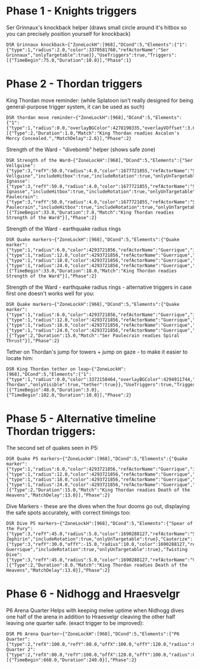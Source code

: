 # Phase 1 - Knights triggers
Ser Grinnaux's knockback helper (draws small circle around it's hitbox so you can precisely position yourself for knockback)
```
DSR Grinnaux knockback~{"ZoneLockH":[968],"DCond":5,"Elements":{"1":{"type":1,"radius":2.0,"color":3370581760,"refActorName":"Ser Grinnaux","onlyTargetable":true}},"UseTriggers":true,"Triggers":[{"TimeBegin":75.0,"Duration":10.0}],"Phase":1}
```

# Phase 2 - Thordan triggers
King Thordan move reminder: (while Splatoon isn't really designed for being general-purpose trigger system, it can be used as such)
```
DSR thordan move reminder~{"ZoneLockH":[968],"DCond":5,"Elements":{"1":{"type":1,"radius":0.0,"overlayBGColor":4278190335,"overlayVOffset":3.0,"overlayFScale":8.0,"thicc":0.0,"overlayText":"MOVE","refActorType":1}},"UseTriggers":true,"Triggers":[{"Type":2,"Duration":1.0,"Match":"King Thordan readies Ascalon's Mercy Concealed.","MatchDelay":2.6}],"Phase":2}
```

Strength of the Ward - "divebomb" helper (shows safe zone)
```
DSR Strength of the Ward~{"ZoneLockH":[968],"DCond":5,"Elements":{"Ser Vellguine":{"type":3,"refY":50.0,"radius":4.0,"color":1677721855,"refActorName":"Ser Vellguine","includeHitbox":true,"includeRotation":true,"onlyUnTargetable":true},"Ser Ignasse":{"type":3,"refY":50.0,"radius":4.0,"color":1677721855,"refActorName":"Ser Ignasse","includeHitbox":true,"includeRotation":true,"onlyUnTargetable":true},"Ser Paulecrain":{"type":3,"refY":50.0,"radius":4.0,"color":1677721855,"refActorName":"Ser Paulecrain","includeHitbox":true,"includeRotation":true,"onlyUnTargetable":true}},"UseTriggers":true,"Triggers":[{"TimeBegin":33.0,"Duration":7.0,"Match":"King Thordan readies Strength of the Ward"}],"Phase":2}
```

Strength of the Ward - earthquake radius rings
```
DSR Quake markers~{"ZoneLockH":[968],"DCond":5,"Elements":{"Quake marker":{"type":1,"radius":6.0,"color":4293721856,"refActorName":"Guerrique","includeRotation":true,"onlyUnTargetable":true},"2":{"type":1,"radius":12.0,"color":4293721856,"refActorName":"Guerrique","includeRotation":true,"onlyUnTargetable":true},"3":{"type":1,"radius":18.0,"color":4293721856,"refActorName":"Guerrique","includeRotation":true,"onlyUnTargetable":true},"4":{"type":1,"radius":24.0,"color":4293721856,"refActorName":"Guerrique","includeRotation":true,"onlyUnTargetable":true}},"UseTriggers":true,"Triggers":[{"TimeBegin":33.0,"Duration":18.0,"Match":"King Thordan readies Strength of the Ward"}],"Phase":2}
```

Strength of the Ward - earthquake radius rings - alternative triggers in case first one doesn't works well for you:
```
DSR Quake markers~{"ZoneLockH":[968],"DCond":5,"Elements":{"Quake marker":{"type":1,"radius":6.0,"color":4293721856,"refActorName":"Guerrique","includeRotation":true,"onlyUnTargetable":true},"2":{"type":1,"radius":12.0,"color":4293721856,"refActorName":"Guerrique","includeRotation":true,"onlyUnTargetable":true},"3":{"type":1,"radius":18.0,"color":4293721856,"refActorName":"Guerrique","includeRotation":true,"onlyUnTargetable":true},"4":{"type":1,"radius":24.0,"color":4293721856,"refActorName":"Guerrique","includeRotation":true,"onlyUnTargetable":true}},"UseTriggers":true,"Triggers":[{"Type":2,"Duration":15.0,"Match":"Ser Paulecrain readies Spiral Thrust"}],"Phase":2}
```

Tether on Thordan's jump for towers + jump on gaze - to make it easier to locate him:
```
DSR King Thordan tether on leap~{"ZoneLockH":[968],"DCond":5,"Elements":{"1":{"type":1,"radius":0.0,"color":3372158464,"overlayBGColor":4294911744,"overlayVOffset":3.0,"thicc":19.9,"refActorName":"King Thordan","onlyVisible":true,"tether":true}},"UseTriggers":true,"Triggers":[{"TimeBegin":48.0,"Duration":3.0},{"TimeBegin":102.0,"Duration":10.0}],"Phase":2}
```

# Phase 5 - Alternative timeline Thordan triggers:
The second set of quakes seen in P5:
```
DSR Quake P5 markers~{"ZoneLockH":[968],"DCond":5,"Elements":{"Quake marker":{"type":1,"radius":6.0,"color":4293721856,"refActorName":"Guerrique","includeRotation":true,"onlyUnTargetable":true},"2":{"type":1,"radius":12.0,"color":4293721856,"refActorName":"Guerrique","includeRotation":true,"onlyUnTargetable":true},"3":{"type":1,"radius":18.0,"color":4293721856,"refActorName":"Guerrique","includeRotation":true,"onlyUnTargetable":true},"4":{"type":1,"radius":24.0,"color":4293721856,"refActorName":"Guerrique","includeRotation":true,"onlyUnTargetable":true}},"UseTriggers":true,"Triggers":[{"Type":2,"Duration":15.0,"Match":"King Thordan readies Death of the Heavens","MatchDelay":13.0}],"Phase":2}
```

Dive Markers - these are the dives when the four dooms go out, displaying the safe spots accurately, with correct timings too:
```
DSR Dive P5 markers~{"ZoneLockH":[968],"DCond":5,"Elements":{"Spear of the Fury":{"type":3,"refY":45.0,"radius":5.0,"color":1690288127,"refActorName":"Ser Zephirin","includeRotation":true,"onlyUnTargetable":true},"Cauterize":{"type":3,"refY":30.0,"offY":-15.0,"radius":10.0,"color":1690288127,"refActorName":"Ser Guerrique","includeRotation":true,"onlyUnTargetable":true},"Twisting Dive":{"type":3,"refY":45.0,"radius":5.0,"color":1690288127,"refActorName":"Vedrfolnir","includeRotation":true,"onlyUnTargetable":true}},"UseTriggers":true,"Triggers":[{"Type":2,"Duration":8.0,"Match":"King Thordan readies Death of the Heavens","MatchDelay":13.0}],"Phase":2}
```

# Phase 6 - Nidhogg and Hraesvelgr
P6 Arena Quarter
Helps with keeping melee uptime when Nidhogg dives one half of the arena in addition to Hraesvelgr cleaving the other half leaving one quarter safe. (exact trigger to be improved):
```
DSR P6 Arena Quarter~{"ZoneLockH":[968],"DCond":5,"Elements":{"P6 Quarter":{"type":2,"refX":100.0,"refY":80.0,"offX":100.0,"offY":120.0,"radius":0.0},"P6 Quarter 2":{"type":2,"refX":80.0,"refY":100.0,"offX":120.0,"offY":100.0,"radius":0.0}},"UseTriggers":true,"Triggers":[{"TimeBegin":660.0,"Duration":240.0}],"Phase":2}
```
